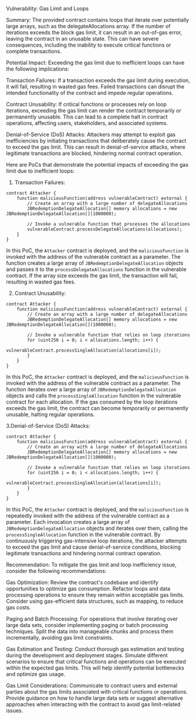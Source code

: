 Vulnerability: Gas Limit and Loops

Summary:
The provided contract contains loops that iterate over potentially large arrays, such as the delegateAllocations array. If the number of iterations exceeds the block gas limit, it can result in an out-of-gas error, leaving the contract in an unusable state. This can have severe consequences, including the inability to execute critical functions or complete transactions.

Potential Impact:
Exceeding the gas limit due to inefficient loops can have the following implications:

Transaction Failures: If a transaction exceeds the gas limit during execution, it will fail, resulting in wasted gas fees. Failed transactions can disrupt the intended functionality of the contract and impede regular operations.

Contract Unusability: If critical functions or processes rely on loop iterations, exceeding the gas limit can render the contract temporarily or permanently unusable. This can lead to a complete halt in contract operations, affecting users, stakeholders, and associated systems.

Denial-of-Service (DoS) Attacks: Attackers may attempt to exploit gas inefficiencies by initiating transactions that deliberately cause the contract to exceed the gas limit. This can result in denial-of-service attacks, where legitimate transactions are blocked, hindering normal contract operation.


Here are PoCs that demonstrate the potential impacts of exceeding the gas limit due to inefficient loops:

1. Transaction Failures:

```solidity
contract Attacker {
    function maliciousFunction(address vulnerableContract) external {
        // Create an array with a large number of delegateAllocations
        JBRedemptionDelegateAllocation[] memory allocations = new JBRedemptionDelegateAllocation[](1000000);

        // Invoke a vulnerable function that processes the allocations
        vulnerableContract.processDelegateAllocations(allocations);
    }
}
```

In this PoC, the `Attacker` contract is deployed, and the `maliciousFunction` is invoked with the address of the vulnerable contract as a parameter. The function creates a large array of `JBRedemptionDelegateAllocation` objects and passes it to the `processDelegateAllocations` function in the vulnerable contract. If the array size exceeds the gas limit, the transaction will fail, resulting in wasted gas fees.


2. Contract Unusability:

```solidity
contract Attacker {
    function maliciousFunction(address vulnerableContract) external {
        // Create an array with a large number of delegateAllocations
        JBRedemptionDelegateAllocation[] memory allocations = new JBRedemptionDelegateAllocation[](1000000);

        // Invoke a vulnerable function that relies on loop iterations
        for (uint256 i = 0; i < allocations.length; i++) {
            vulnerableContract.processSingleAllocation(allocations[i]);
        }
    }
}
```

In this PoC, the `Attacker` contract is deployed, and the `maliciousFunction` is invoked with the address of the vulnerable contract as a parameter. The function iterates over a large array of `JBRedemptionDelegateAllocation` objects and calls the `processSingleAllocation` function in the vulnerable contract for each allocation. If the gas consumed by the loop iterations exceeds the gas limit, the contract can become temporarily or permanently unusable, halting regular operations.


3.Denial-of-Service (DoS) Attacks:

```solidity
contract Attacker {
    function maliciousFunction(address vulnerableContract) external {
        // Create an array with a large number of delegateAllocations
        JBRedemptionDelegateAllocation[] memory allocations = new JBRedemptionDelegateAllocation[](1000000);

        // Invoke a vulnerable function that relies on loop iterations
        for (uint256 i = 0; i < allocations.length; i++) {
            vulnerableContract.processSingleAllocation(allocations[i]);
        }
    }
}
```

In this PoC, the `Attacker` contract is deployed, and the `maliciousFunction` is repeatedly invoked with the address of the vulnerable contract as a parameter. Each invocation creates a large array of `JBRedemptionDelegateAllocation` objects and iterates over them, calling the `processSingleAllocation` function in the vulnerable contract. By continuously triggering gas-intensive loop iterations, the attacker attempts to exceed the gas limit and cause denial-of-service conditions, blocking legitimate transactions and hindering normal contract operation.



Recommendation:
To mitigate the gas limit and loop inefficiency issue, consider the following recommendations:

Gas Optimization: Review the contract's codebase and identify opportunities to optimize gas consumption. Refactor loops and data processing operations to ensure they remain within acceptable gas limits. Consider using gas-efficient data structures, such as mapping, to reduce gas costs.

Paging and Batch Processing: For operations that involve iterating over large data sets, consider implementing paging or batch processing techniques. Split the data into manageable chunks and process them incrementally, avoiding gas limit constraints.

Gas Estimation and Testing: Conduct thorough gas estimation and testing during the development and deployment stages. Simulate different scenarios to ensure that critical functions and operations can be executed within the expected gas limits. This will help identify potential bottlenecks and optimize gas usage.

Gas Limit Considerations: Communicate to contract users and external parties about the gas limits associated with critical functions or operations. Provide guidance on how to handle large data sets or suggest alternative approaches when interacting with the contract to avoid gas limit-related issues.